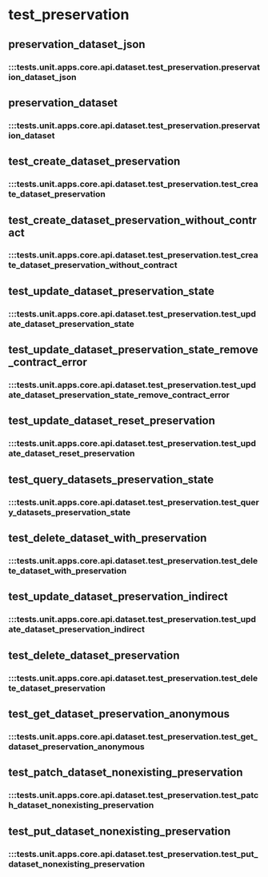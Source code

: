# test_preservation

## preservation_dataset_json

### :::tests.unit.apps.core.api.dataset.test_preservation.preservation_dataset_json

## preservation_dataset

### :::tests.unit.apps.core.api.dataset.test_preservation.preservation_dataset

## test_create_dataset_preservation

### :::tests.unit.apps.core.api.dataset.test_preservation.test_create_dataset_preservation

## test_create_dataset_preservation_without_contract

### :::tests.unit.apps.core.api.dataset.test_preservation.test_create_dataset_preservation_without_contract

## test_update_dataset_preservation_state

### :::tests.unit.apps.core.api.dataset.test_preservation.test_update_dataset_preservation_state

## test_update_dataset_preservation_state_remove_contract_error

### :::tests.unit.apps.core.api.dataset.test_preservation.test_update_dataset_preservation_state_remove_contract_error

## test_update_dataset_reset_preservation

### :::tests.unit.apps.core.api.dataset.test_preservation.test_update_dataset_reset_preservation

## test_query_datasets_preservation_state

### :::tests.unit.apps.core.api.dataset.test_preservation.test_query_datasets_preservation_state

## test_delete_dataset_with_preservation

### :::tests.unit.apps.core.api.dataset.test_preservation.test_delete_dataset_with_preservation

## test_update_dataset_preservation_indirect

### :::tests.unit.apps.core.api.dataset.test_preservation.test_update_dataset_preservation_indirect

## test_delete_dataset_preservation

### :::tests.unit.apps.core.api.dataset.test_preservation.test_delete_dataset_preservation

## test_get_dataset_preservation_anonymous

### :::tests.unit.apps.core.api.dataset.test_preservation.test_get_dataset_preservation_anonymous

## test_patch_dataset_nonexisting_preservation

### :::tests.unit.apps.core.api.dataset.test_preservation.test_patch_dataset_nonexisting_preservation

## test_put_dataset_nonexisting_preservation

### :::tests.unit.apps.core.api.dataset.test_preservation.test_put_dataset_nonexisting_preservation

